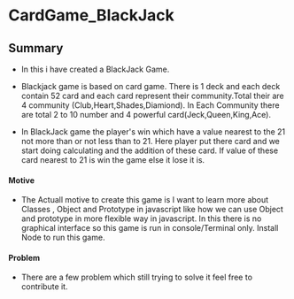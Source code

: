 # CardGame_BlackJack
## Summary<br/>
- In this i have created a BlackJack Game.<br/>

- Blackjack game is based on card game. There is 1 deck and each deck contain 52 card and each card represent their community.Total their are 4 community (Club,Heart,Shades,Diamiond). In Each Community there are total 2 to 10 number and 4 powerful card(Jeck,Queen,King,Ace).<br/> 

- In BlackJack game the player's win which have a value nearest to the 21 not more than or not less than to 21. Here player put there card and we start doing calculating and the addition of these card. If value of these card nearest to 21 is win the game else it lose it is.

#### Motive
- The Actuall motive to create this game is I want to learn more about Classes , Object and Prototype in javascript like how we can use Object and prototype in more flexible way in javascript. In this there is no graphical interface so this game is run in console/Terminal only. Install Node to run this game.

#### Problem
- There are a few problem which still trying to solve it feel free to contribute it.

 
